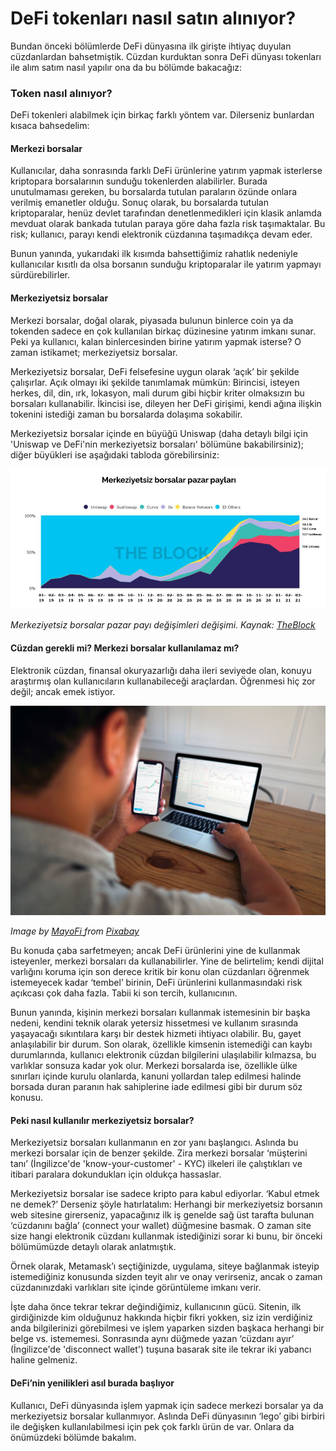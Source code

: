 # DeFi tokenları nasıl satın alınıyor?

Bundan önceki bölümlerde DeFi dünyasına ilk girişte ihtiyaç duyulan cüzdanlardan bahsetmiştik. Cüzdan kurduktan sonra DeFi dünyası tokenları ile alım satım nasıl yapılır ona da bu bölümde bakacağız:

### Token nasıl alınıyor?

DeFi tokenleri alabilmek için birkaç farklı yöntem var. Dilerseniz bunlardan kısaca bahsedelim:

#### Merkezi borsalar

Kullanıcılar, daha sonrasında farklı DeFi ürünlerine yatırım yapmak isterlerse kriptopara borsalarının sunduğu tokenlerden alabilirler. Burada unutulmaması gereken, bu borsalarda tutulan paraların özünde onlara verilmiş emanetler olduğu. Sonuç olarak, bu borsalarda tutulan kriptoparalar, henüz devlet tarafından denetlenmedikleri için klasik anlamda mevduat olarak bankada tutulan paraya göre daha fazla risk taşımaktalar. Bu risk; kullanıcı, parayı kendi elektronik cüzdanına taşımadıkça devam eder.

Bunun yanında, yukarıdaki ilk kısımda bahsettiğimiz rahatlık nedeniyle kullanıcılar kısıtlı da olsa borsanın sunduğu kriptoparalar ile yatırım yapmayı sürdürebilirler.

#### Merkeziyetsiz borsalar

Merkezi borsalar, doğal olarak, piyasada bulunun binlerce coin ya da tokenden sadece en çok kullanılan birkaç düzinesine yatırım imkanı sunar. Peki ya kullanıcı, kalan binlercesinden birine yatırım yapmak isterse? O zaman istikamet; merkeziyetsiz borsalar.

Merkeziyetsiz borsalar, DeFi felsefesine uygun olarak ‘açık’ bir şekilde çalışırlar. Açık olmayı iki şekilde tanımlamak mümkün: Birincisi, isteyen herkes, dil, din, ırk, lokasyon, mali durum gibi hiçbir kriter olmaksızın bu borsaları kullanabilir. İkincisi ise, dileyen her DeFi girişimi, kendi ağına ilişkin tokenini istediği zaman bu borsalarda dolaşıma sokabilir.

Merkeziyetsiz borsalar içinde en büyüğü Uniswap \(daha detaylı bilgi için 'Uniswap ve DeFi'nin merkeziyetsiz borsaları' bölümüne bakabilirsiniz\); diğer büyükleri ise aşağıdaki tabloda görebilirsiniz:

![](../.gitbook/assets/040405-defi_tokenlari_nasil_satin_aliniyor-dexes.png)

_Merkeziyetsiz borsalar pazar payı değişimleri değişimi. Kaynak:_ [_TheBlock_](https://www.theblockcrypto.com/data/decentralized-finance/dex-non-custodial/share-of-dex-volume-monthly)

#### Cüzdan gerekli mi? Merkezi borsalar kullanılamaz mı?

Elektronik cüzdan, finansal okuryazarlığı daha ileri seviyede olan, konuyu araştırmış olan kullanıcıların kullanabileceği araçlardan. Öğrenmesi hiç zor değil; ancak emek istiyor.

![](../.gitbook/assets/040407-defi_tokenlari_nasil_satin_aliniyorman-5782412_1920.jpg)

_Image by_ [_MayoFi_ ](https://pixabay.com/users/mayofi-19152356/) _from_ [_Pixabay_](https://pixabay.com/)

Bu konuda çaba sarfetmeyen; ancak DeFi ürünlerini yine de kullanmak isteyenler, merkezi borsaları da kullanabilirler. Yine de belirtelim; kendi dijital varlığını koruma için son derece kritik bir konu olan cüzdanları öğrenmek istemeyecek kadar ‘tembel’ birinin, DeFi ürünlerini kullanmasındaki risk açıkcası çok daha fazla. Tabii ki son tercih, kullanıcının.

Bunun yanında, kişinin merkezi borsaları kullanmak istemesinin bir başka nedeni, kendini teknik olarak yetersiz hissetmesi ve kullanım sırasında yaşayacağı sıkıntılara karşı bir destek hizmeti ihtiyacı olabilir. Bu, gayet anlaşılabilir bir durum. Son olarak, özellikle kimsenin istemediği can kaybı durumlarında, kullanıcı elektronik cüzdan bilgilerini ulaşılabilir kılmazsa, bu varlıklar sonsuza kadar yok olur. Merkezi borsalarda ise, özellikle ülke sınırları içinde kurulu olanlarda, kanuni yollardan talep edilmesi halinde borsada duran paranın hak sahiplerine iade edilmesi gibi bir durum söz konusu.

#### Peki nasıl kullanılır merkeziyetsiz borsalar?

Merkeziyetsiz borsaları kullanmanın en zor yanı başlangıcı. Aslında bu merkezi borsalar için de benzer şekilde. Zira merkezi borsalar ‘müşterini tanı’ \(İngilizce'de 'know-your-customer' - KYC\) ilkeleri ile çalıştıkları ve itibari paralara dokundukları için oldukça hassaslar.

Merkeziyetsiz borsalar ise sadece kripto para kabul ediyorlar. ‘Kabul etmek ne demek?’ Derseniz şöyle hatırlatalım: Herhangi bir merkeziyetsiz borsanın web sitesine girerseniz, yapacağınız ilk iş genelde sağ üst tarafta bulunan ‘cüzdanını bağla’ \(connect your wallet\) düğmesine basmak. O zaman site size hangi elektronik cüzdanı kullanmak istediğinizi sorar ki bunu, bir önceki bölümümüzde detaylı olarak anlatmıştık.

Örnek olarak, Metamask’ı seçtiğinizde, uygulama, siteye bağlanmak isteyip istemediğiniz konusunda sizden teyit alır ve onay verirseniz, ancak o zaman cüzdanınızdaki varlıkları site içinde görüntüleme imkanı verir.

İşte daha önce tekrar tekrar değindiğimiz, kullanıcının gücü. Sitenin, ilk girdiğinizde kim olduğunuz hakkında hiçbir fikri yokken, siz izin verdiğiniz anda bilgilerinizi görebilmesi ve işlem yaparken sizden başkaca herhangi bir belge vs. istememesi. Sonrasında aynı düğmede yazan ‘cüzdanı ayır’ \(İngilizce'de 'disconnect wallet'\) tuşuna basarak site ile tekrar iki yabancı haline gelmeniz.

#### DeFi’nin yenilikleri asıl burada başlıyor

Kullanıcı, DeFi dünyasında işlem yapmak için sadece merkezi borsalar ya da merkeziyetsiz borsalar kullanmıyor. Aslında DeFi dünyasının ‘lego’ gibi birbiri ile değişken kullanılabilmesi için pek çok farklı ürün de var. Onlara da önümüzdeki bölümde bakalım. 

